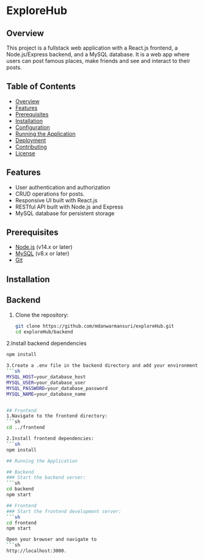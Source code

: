 # ExploreHub

## Overview
This project is a fullstack web application with a React.js frontend, a Node.js/Express backend, and a MySQL database. It is a web app where users can post famous places, make friends and see and interact to their posts.

## Table of Contents
- [Overview](#overview)
- [Features](#features)
- [Prerequisites](#prerequisites)
- [Installation](#installation)
- [Configuration](#configuration)
- [Running the Application](#running-the-application)
- [Deployment](#deployment)
- [Contributing](#contributing)
- [License](#license)

## Features
- User authentication and authorization
- CRUD operations for posts.
- Responsive UI built with React.js
- RESTful API built with Node.js and Express
- MySQL database for persistent storage

## Prerequisites
- [Node.js](https://nodejs.org/) (v14.x or later)
- [MySQL](https://www.mysql.com/) (v8.x or later)
- [Git](https://git-scm.com/)

## Installation

## Backend
1. Clone the repository:
   ```sh
   git clone https://github.com/mdanwarmansuri/exploreHub.git
   cd exploreHub/backend

2.Install backend dependencies
   ```sh
  npm install

3.Create a .env file in the backend directory and add your environment variables:
 ```sh
MYSQL_HOST=your_database_host
MYSQL_USER=your_database_user
MYSQL_PASSWORD=your_database_password
MYSQL_NAME=your_database_name


## Frontend
1.Navigate to the frontend directory:
 ```sh
cd ../frontend

2.Install frontend dependencies:
 ```sh
npm install

## Running the Application

## Backend
### Start the backend server:
 ```sh
cd backend
npm start

## Frontend
### Start the frontend development server:
 ```sh
cd frontend
npm start

Open your browser and navigate to
 ```sh
http://localhost:3000.
